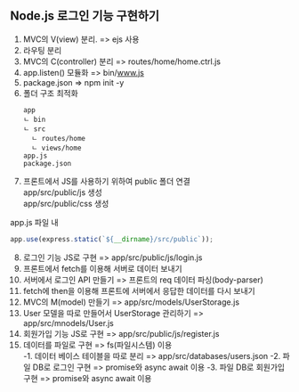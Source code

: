 ## Node.js 로그인 기능 구현하기

1. MVC의 V(view) 분리. => ejs 사용
2. 라우팅 분리
3. MVC의 C(controller) 분리 => routes/home/home.ctrl.js
4. app.listen() 모듈화 => bin/www.js
5. package.json => npm init -y
6. 폴더 구조 최적화
    ```
    app
    ㄴ bin
    ㄴ src
      ㄴ routes/home
      ㄴ views/home
    app.js
    package.json
    ```
7. 프론트에서 JS를 사용하기 위하여 public 폴더 연결  
  app/src/public/js 생성  
  app/src/public/css 생성  
    
  app.js 파일 내
  ```javascript
  app.use(express.static(`${__dirname}/src/public`));
  ```
8. 로그인 기능 JS로 구현 => app/src/public/js/login.js  
9. 프론트에서 fetch를 이용해 서버로 데이터 보내기  
10. 서버에서 로그인 API 만들기 => 프론트의 req 데이터 파싱(body-parser)  
11. fetch에 then을 이용해 프론트에 서버에서 응답한 데이터를 다시 보내기  
12. MVC의 M(model) 만들기 => app/src/models/UserStorage.js  
13. User 모델을 따로 만들어서 UserStorage 관리하기 => app/src/mnodels/User.js  
14. 회원가입 기능 JS로 구현 => app/src/public/js/register.js  
15. 데이터를 파일로 구현 => fs(파일시스템) 이용  
    -1. 데이터 베이스 테이블을 따로 분리 => app/src/databases/users.json
    -2. 파일 DB로 로그인 구현 => promise와 async await 이용
    -3. 파일 DB로 회원가입 구현 => promise와 async await 이용
